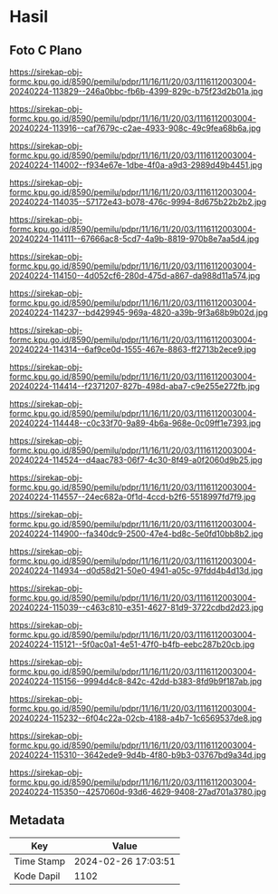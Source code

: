 # Hasil

## Foto C Plano

https://sirekap-obj-formc.kpu.go.id/8590/pemilu/pdpr/11/16/11/20/03/1116112003004-20240224-113829--246a0bbc-fb6b-4399-829c-b75f23d2b01a.jpg

https://sirekap-obj-formc.kpu.go.id/8590/pemilu/pdpr/11/16/11/20/03/1116112003004-20240224-113916--caf7679c-c2ae-4933-908c-49c9fea68b6a.jpg

https://sirekap-obj-formc.kpu.go.id/8590/pemilu/pdpr/11/16/11/20/03/1116112003004-20240224-114002--f934e67e-1dbe-4f0a-a9d3-2989d49b4451.jpg

https://sirekap-obj-formc.kpu.go.id/8590/pemilu/pdpr/11/16/11/20/03/1116112003004-20240224-114035--57172e43-b078-476c-9994-8d675b22b2b2.jpg

https://sirekap-obj-formc.kpu.go.id/8590/pemilu/pdpr/11/16/11/20/03/1116112003004-20240224-114111--67666ac8-5cd7-4a9b-8819-970b8e7aa5d4.jpg

https://sirekap-obj-formc.kpu.go.id/8590/pemilu/pdpr/11/16/11/20/03/1116112003004-20240224-114150--4d052cf6-280d-475d-a867-da988d11a574.jpg

https://sirekap-obj-formc.kpu.go.id/8590/pemilu/pdpr/11/16/11/20/03/1116112003004-20240224-114237--bd429945-969a-4820-a39b-9f3a68b9b02d.jpg

https://sirekap-obj-formc.kpu.go.id/8590/pemilu/pdpr/11/16/11/20/03/1116112003004-20240224-114314--6af9ce0d-1555-467e-8863-ff2713b2ece9.jpg

https://sirekap-obj-formc.kpu.go.id/8590/pemilu/pdpr/11/16/11/20/03/1116112003004-20240224-114414--f2371207-827b-498d-aba7-c9e255e272fb.jpg

https://sirekap-obj-formc.kpu.go.id/8590/pemilu/pdpr/11/16/11/20/03/1116112003004-20240224-114448--c0c33f70-9a89-4b6a-968e-0c09ff1e7393.jpg

https://sirekap-obj-formc.kpu.go.id/8590/pemilu/pdpr/11/16/11/20/03/1116112003004-20240224-114524--d4aac783-06f7-4c30-8f49-a0f2060d9b25.jpg

https://sirekap-obj-formc.kpu.go.id/8590/pemilu/pdpr/11/16/11/20/03/1116112003004-20240224-114557--24ec682a-0f1d-4ccd-b2f6-5518997fd7f9.jpg

https://sirekap-obj-formc.kpu.go.id/8590/pemilu/pdpr/11/16/11/20/03/1116112003004-20240224-114900--fa340dc9-2500-47e4-bd8c-5e0fd10bb8b2.jpg

https://sirekap-obj-formc.kpu.go.id/8590/pemilu/pdpr/11/16/11/20/03/1116112003004-20240224-114934--d0d58d21-50e0-4941-a05c-97fdd4b4d13d.jpg

https://sirekap-obj-formc.kpu.go.id/8590/pemilu/pdpr/11/16/11/20/03/1116112003004-20240224-115039--c463c810-e351-4627-81d9-3722cdbd2d23.jpg

https://sirekap-obj-formc.kpu.go.id/8590/pemilu/pdpr/11/16/11/20/03/1116112003004-20240224-115121--5f0ac0a1-4e51-47f0-b4fb-eebc287b20cb.jpg

https://sirekap-obj-formc.kpu.go.id/8590/pemilu/pdpr/11/16/11/20/03/1116112003004-20240224-115156--9994d4c8-842c-42dd-b383-8fd9b9f187ab.jpg

https://sirekap-obj-formc.kpu.go.id/8590/pemilu/pdpr/11/16/11/20/03/1116112003004-20240224-115232--6f04c22a-02cb-4188-a4b7-1c6569537de8.jpg

https://sirekap-obj-formc.kpu.go.id/8590/pemilu/pdpr/11/16/11/20/03/1116112003004-20240224-115310--3642ede9-9d4b-4f80-b9b3-03767bd9a34d.jpg

https://sirekap-obj-formc.kpu.go.id/8590/pemilu/pdpr/11/16/11/20/03/1116112003004-20240224-115350--4257060d-93d6-4629-9408-27ad701a3780.jpg


## Metadata

| Key        | Value               |
| ---------- | ------------------- |
| Time Stamp | 2024-02-26 17:03:51 |
| Kode Dapil | 1102                |



